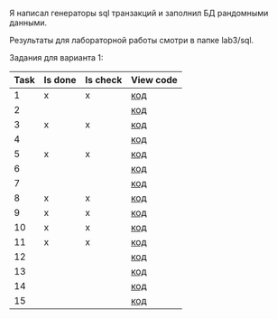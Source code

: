 Я написал генераторы sql транзакций и заполнил БД рандомными данными.

Результаты для лабораторной работы смотри в папке lab3/sql.

Задания для варианта 1:

| Task | Is done | Is check | View code                |
| ---- | ------- | -------- | ------------------------ |
| 1    | x       | x        | [код](sql/task1/1.sql)   |
| 2    |         |          | [код](sql/task2/2.sql)   |
| 3    | x       | x        | [код](sql/task3/3.sql)   |
| 4    |         |          | [код](sql/task4/4.sql)   |
| 5    | x       | x        | [код](sql/task5/5.sql)   |
| 6    |         |          | [код](sql/task6/6.sql)   |
| 7    |         |          | [код](sql/task7/7.sql)   |
| 8    | x       | x        | [код](sql/task9/8.sql)   |
| 9    | x       | x        | [код](sql/task9/9.sql)   |
| 10   | x       | x        | [код](sql/task10/10.sql) |
| 11   | x       | x        | [код](sql/task11/11.sql) |
| 12   |         |          | [код](sql/task12/12.sql) |
| 13   |         |          | [код](sql/task13/13.sql) |
| 14   |         |          | [код](sql/task14/14.sql) |
| 15   |         |          | [код](sql/task15/15.sql) |

